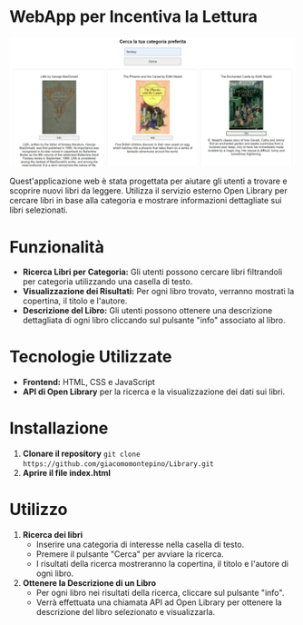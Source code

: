 # WebApp per Incentiva la Lettura 
![schermata dell'applicazione](assets/img/screen.png) 

Quest'applicazione web è stata progettata per aiutare gli utenti a trovare e scoprire nuovi libri da leggere. Utilizza il servizio esterno Open Library per cercare libri in base alla categoria e mostrare informazioni dettagliate sui libri selezionati. 

# Funzionalità
- **Ricerca Libri per Categoria:** Gli utenti possono cercare libri filtrandoli per categoria utilizzando una casella di testo. 
- **Visualizzazione dei Risultati:** Per ogni libro trovato, verranno mostrati la copertina, il titolo e l'autore. 
- **Descrizione del Libro:** Gli utenti possono ottenere una descrizione dettagliata di ogni libro cliccando sul pulsante "info" associato al libro. 

# Tecnologie Utilizzate 
- **Frontend:** HTML, CSS e JavaScript
- **API di Open Library** per la ricerca e la visualizzazione dei dati sui libri. 

# Installazione 
1. **Clonare il repository** 
`git clone https://github.com/giacomomontepino/Library.git` 
2. **Aprire il file index.html** 

# Utilizzo
1. **Ricerca dei libri**
    - Inserire una categoria di interesse nella casella di testo. 
    - Premere il pulsante "Cerca" per avviare la ricerca. 
    - I risultati della ricerca mostreranno la copertina, il titolo e l'autore di ogni libro. 
2. **Ottenere la Descrizione di un Libro**
    - Per ogni libro nei risultati della ricerca, cliccare sul pulsante "info".
    - Verrà effettuata una chiamata API ad Open Library per ottenere la descrizione del libro selezionato e visualizzarla. 

